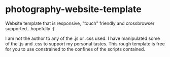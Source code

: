 photography-website-template
============================

Website template that is responsive, "touch" friendly and crossbrowser supported...hopefully :)

I am not the author to any of the .js or .css used.
I have manipulated some of the .js and .css to support my personal tastes.
This rough template is free for you to use constrained to the confines of the scripts contained.

